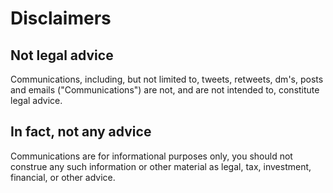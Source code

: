 # Disclaimers

## Not legal advice

Communications, including, but not limited to, tweets, retweets, dm's, posts and emails ("Communications") are not, and are not intended to, constitute legal advice. 

## In fact, not any advice

Communications are for informational purposes only, you should not construe any such information or other material as legal, tax, investment, financial, or other advice.

